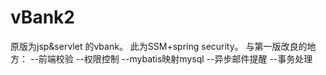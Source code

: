 # vBank2
原版为jsp&servlet 的vbank。
此为SSM+spring security。
与第一版改良的地方：
--前端校验
--权限控制
--mybatis映射mysql
--异步邮件提醒
--事务处理
